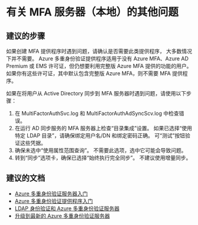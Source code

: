 <properties
    pageTitle="MFA Server (On-Premises)/Other questions regarding MFA server (on-premises)"
    description="MFA 服务器（本地）/有关 MFA 服务器（本地）的其他问题"
    service="microsoft.multifactorauthentication"
    resource=""
    authors="kgremban"
    displayOrder=""
    selfHelpType="generic"
    supportTopicIds="32565585"
    resourceTags=""
    productPesIds="14947"
    cloudEnvironments="public"
/>


# <a name="other-questions-regarding-mfa-server-on-premises"></a>有关 MFA 服务器（本地）的其他问题

## <a name="recommended-steps"></a>**建议的步骤**

如果创建 MFA 提供程序时遇到问题，请确认是否需要此类提供程序， 大多数情况下并不需要。 Azure 多重身份验证提供程序适用于没有 Azure MFA、Azure AD Premium 或 EMS 许可证，但仍想要利用完整版 Azure MFA 提供的功能的用户。 如果你有这些许可证，其中默认包含完整版 Azure MFA，则不需要 MFA 提供程序。 

如果在将用户从 Active Directory 同步到 MFA 服务器时遇到问题，请使用以下步骤：

1. 在 MultiFactorAuthSvc.log 和 MultiFactorAuthAdSyncScv.log 中检查错误。 
2. 在运行 AD 同步服务的 MFA 服务器上检查“目录集成”设置。 如果已选择“使用特定 LDAP 目录”，请确保绑定用户名/DN 和绑定密码正确。 可“测试”按钮验证这些凭据。 
3. 确保未选中“使用属性范围查询”。 不需要此选项，选中它可能会导致问题。 
4. 转到“同步”选项卡，确保已选择“始终执行完全同步”。 不建议使用增量同步。

## <a name="recommended-documents"></a>**建议的文档**

- [Azure 多重身份验证服务器入门](https://docs.microsoft.com/azure/multi-factor-authentication/multi-factor-authentication-get-started-server)  
- [Azure 多重身份验证提供程序入门](https://docs.microsoft.com/azure/multi-factor-authentication/multi-factor-authentication-get-started-auth-provider)  
- [LDAP 身份验证和 Azure 多重身份验证服务器](https://docs.microsoft.com/azure/multi-factor-authentication/multi-factor-authentication-get-started-server-LDAP)  
- [升级到最新的 Azure 多重身份验证服务器](https://docs.microsoft.com/azure/multi-factor-authentication/multi-factor-authentication-server-upgrade)  


